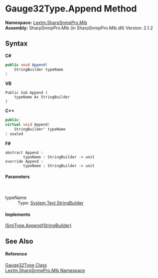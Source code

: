 # Gauge32Type.Append Method 
 

**Namespace:**&nbsp;<a href="N_Lextm_SharpSnmpPro_Mib">Lextm.SharpSnmpPro.Mib</a><br />**Assembly:**&nbsp;SharpSnmpPro.Mib (in SharpSnmpPro.Mib.dll) Version: 2.1.2

## Syntax

**C#**<br />
``` C#
public void Append(
	StringBuilder typeName
)
```

**VB**<br />
``` VB
Public Sub Append ( 
	typeName As StringBuilder
)
```

**C++**<br />
``` C++
public:
virtual void Append(
	StringBuilder^ typeName
) sealed
```

**F#**<br />
``` F#
abstract Append : 
        typeName : StringBuilder -> unit 
override Append : 
        typeName : StringBuilder -> unit 
```


#### Parameters
&nbsp;<dl><dt>typeName</dt><dd>Type: <a href="https://docs.microsoft.com/dotnet/api/system.text.stringbuilder" target="_blank" rel="noopener noreferrer">System.Text.StringBuilder</a><br /></dd></dl>

#### Implements
<a href="M_Lextm_SharpSnmpPro_Mib_ISmiType_Append">ISmiType.Append(StringBuilder)</a><br />

## See Also


#### Reference
<a href="T_Lextm_SharpSnmpPro_Mib_Gauge32Type">Gauge32Type Class</a><br /><a href="N_Lextm_SharpSnmpPro_Mib">Lextm.SharpSnmpPro.Mib Namespace</a><br />